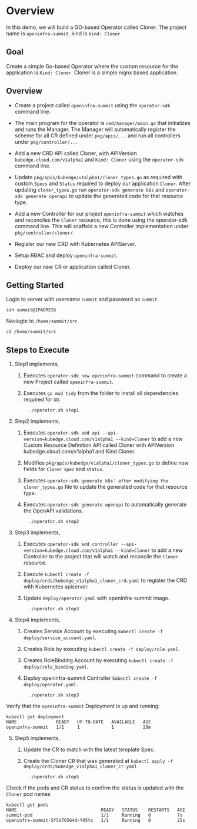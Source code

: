# Overview

In this demo, we will build a GO-based Operator called Cloner. The project name is `openinfra-summit`. kind is `kind: Cloner`

## Goal

Create a simple Go-based Operator where the custom resource for the application is `Kind: Cloner`. Cloner is a simple nignx based application.

## Overview
- Create a project called `openinfra-summit` using the `operator-sdk` command line.

- The main program for the operator is `cmd/manager/main.go` that initializes and runs the Manager. The Manager will automatically register the scheme for all CR defined under `pkg/apis/...` and run all controllers under `pkg/controller/...`

- Add a new CRD API called Cloner, with APIVersion `kubedge.cloud.com/v1alpha1` and `Kind: Cloner` using the `operator-sdk` command line.

- Update `pkg/apis/kubedge/v1alpha1/cloner_types.go` as required with custom `Specs` and `Status` required to deploy our application `Cloner`. After updating `cloner_types.go` run `operator-sdk generate k8s` and `operator-sdk generate openapi` to update the generated code for that resource type.

- Add a new Controller for our project `openinfra-summit` which watches and reconciles the `Cloner` resource, this is done using the operator-sdk command line. This will scaffold a new Controller implementation under `pkg/controller/cloner/`.

- Register our new CRD with Kubernetes APIServer.

- Setup RBAC and deploy `openinfra-summit`.

- Deploy our new CR or application called Cloner.

## Getting Started

Login to server with username `summit` and password as `summit`.

	ssh summit@IPADRESS

Naviagte to `/home/summit/src`

	cd /home/summit/src

## Steps to Execute

1. Step1 implements,
   1. Executes `operator-sdk new openinfra-summit` command to create a new Project called `openinfra-summit`.
   2. Executes `go mod tidy` from the folder to install all dependencies  required for `GO`.

			./operator.sh step1

2. Step2 implements,
   1. Executes `operator-sdk add api --api-version=kubedge.cloud.com/v1alpha1 --kind=Cloner` to add a new Custom Resource Definition API called Cloner with APIVersion kubedge.cloud.com/v1alpha1 and Kind Cloner.
   2. Modifies `pkg/apis/kubedge/v1alpha1/cloner_types.go` to define new fields for `Cloner` `spec` and `status`.
   3. Executes `operator-sdk generate k8s' after modifying the cloner_types.go` file to update the generated code for that resource type.
   4. Executes `operator-sdk generate openapi` to automatically generate the OpenAPI validations.

			./operator.sh step2

3. Step3 implements,
   1. Executes `operator-sdk add controller --api-version=kubedge.cloud.com/v1alpha1 --kind=Cloner` to add a new Controller to the project that will watch and reconcile the `Cloner` resource.
   2. Execute `kubectl create -f deploy/crds/kubedge_v1alpha1_cloner_crd.yaml` to register the CRD with Kubernetes apiserver.
   3. Update `deploy/operator.yaml` with openinfra-summit image.

			./operator.sh step3

4. Step4 implements,
   1. Creates Service Account by executing `kubectl create -f deploy/service_account.yaml`.
   2. Creates Role by executing `kubectl create -f deploy/role.yaml`.
   3. Creates RoleBinding Account by executing `kubectl create -f deploy/role_binding.yaml`.
   4. Deploy openinfra-summit Controller `kubectl create -f deploy/operator.yaml`.

			./operator.sh step3

  Verify that the `openinfra-summit` Deployment is up and running:

	kubectl get deployment
	NAME               READY   UP-TO-DATE   AVAILABLE   AGE
	openinfra-summit   1/1     1            1           29m


5. Step5 implements,
   1. Update the CR to match with the latest template Spec.
   2. Create the Cloner CR that was generated at `kubectl apply -f deploy/crds/kubedge_v1alpha1_cloner_cr.yaml`

			./operator.sh step5

  Check if the pods and CR status to confirm the status is updated with the `Cloner` pod names

	kubectl get pods
	NAME                                READY   STATUS    RESTARTS   AGE
	summit-pod                          1/1     Running   0          7s
	openinfra-summit-5f5d76564d-f45tx   1/1     Running   0          25s
